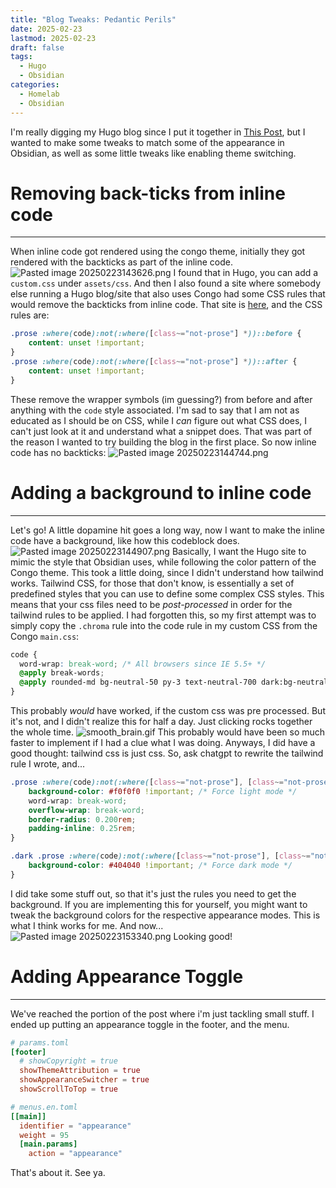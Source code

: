 ```yaml
---
title: "Blog Tweaks: Pedantic Perils"
date: 2025-02-23
lastmod: 2025-02-23
draft: false
tags:
  - Hugo
  - Obsidian
categories:
  - Homelab
  - Obsidian
---
```

I'm really digging my Hugo blog since I put it together in [This Post](https://blog.coeus.icu/posts/first-post-learning-how-to-use-hugo-to-host-obsidian-files/), but I wanted to make some tweaks to match some of the appearance in Obsidian, as well as some little tweaks like enabling theme switching. 

# Removing back-ticks from inline code
***
When inline code got rendered using the congo theme, initially they got rendered with the backticks as part of the inline code. 
![Pasted image 20250223143626.png](/attachments/Pasted%20image%2020250223143626.png)
I found that in Hugo, you can add a `custom.css` under `assets/css`. And then I also found a site where somebody else running a Hugo blog/site that also uses Congo had some CSS rules that would remove the backticks from inline code. That site is [here](https://applegamer22.github.io/posts/hugo/), and the CSS rules are:
```css
.prose :where(code):not(:where([class~="not-prose"] *))::before {
	content: unset !important;
}
.prose :where(code):not(:where([class~="not-prose"] *))::after {
	content: unset !important;
}
```
These remove the wrapper symbols (im guessing?) from before and after anything with the `code` style associated. I'm sad to say that I am not as educated as I should be on CSS, while I *can* figure out what CSS does, I can't just look at it and understand what a snippet does. That was part of the reason I wanted to try building the blog in the first place.
So now inline code has no backticks:
![Pasted image 20250223144744.png](/attachments/Pasted%20image%2020250223144744.png)
# Adding a background to inline code
***
Let's go! A little dopamine hit goes a long way, now I want to make the inline code have a background, like how this codeblock does.![Pasted image 20250223144907.png](/attachments/Pasted%20image%2020250223144907.png)
Basically, I want the Hugo site to mimic the style that Obsidian uses, while following the color pattern of the Congo theme.
This took a little doing, since I didn't understand how tailwind works. Tailwind CSS, for those that don't know, is essentially a set of predefined styles that you can use to define some complex CSS styles. This means that your css files need to be *post-processed* in order for the tailwind rules to be applied. I had forgotten this, so my first attempt was to simply copy the `.chroma` rule into the code rule in my custom CSS from the Congo `main.css`:
```css
code {
  word-wrap: break-word; /* All browsers since IE 5.5+ */
  @apply break-words;
  @apply rounded-md bg-neutral-50 py-3 text-neutral-700 dark:bg-neutral-700 dark:text-neutral-200;
}
```
This probably *would* have worked, if the custom css was pre processed. But it's not, and I didn't realize this for half a day. Just clicking rocks together the whole time.
![smooth_brain.gif](/attachments/smooth_brain.gif)
This probably would have been so much faster to implement if I had a clue what I was doing. Anyways, I did have a good thought: tailwind css is just css. So, ask chatgpt to rewrite the tailwind rule I wrote, and...
```css
.prose :where(code):not(:where([class~="not-prose"], [class~="not-prose"] *)) {
    background-color: #f0f0f0 !important; /* Force light mode */
    word-wrap: break-word;
    overflow-wrap: break-word;
    border-radius: 0.200rem;
	padding-inline: 0.25rem;
}

.dark .prose :where(code):not(:where([class~="not-prose"], [class~="not-prose"] *)) {
    background-color: #404040 !important; /* Force dark mode */
}
```
I did take some stuff out, so that it's just the rules you need to get the background. If you are implementing this for yourself, you might want to tweak the background colors for the respective appearance modes. This is what I think works for me. And now...
![Pasted image 20250223153340.png](/attachments/Pasted%20image%2020250223153340.png)
Looking good!
# Adding Appearance Toggle
***
We've reached the portion of the post where i'm just tackling small stuff.
I ended up putting an appearance toggle in the footer, and the menu.
```toml
# params.toml
[footer]
  # showCopyright = true
  showThemeAttribution = true
  showAppearanceSwitcher = true
  showScrollToTop = true
```
```toml
# menus.en.toml
[[main]]
  identifier = "appearance"
  weight = 95
  [main.params]
    action = "appearance"
```
That's about it. See ya.

